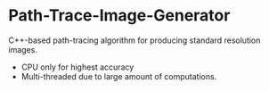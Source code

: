 # Path-Trace-Image-Generator

C++-based path-tracing algorithm for producing standard resolution images.

- CPU only for highest accuracy
- Multi-threaded due to large amount of computations.
